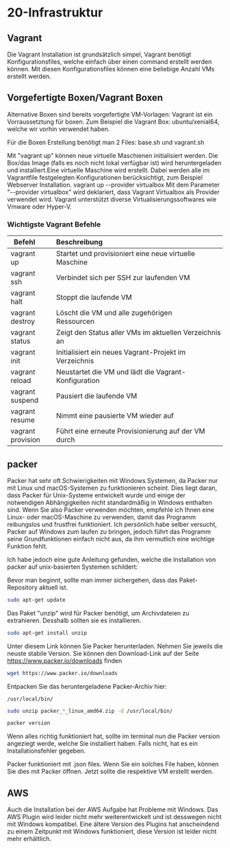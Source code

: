 # 20-Infrastruktur #

## Vagrant ##


Die Vagrant Installation ist grundsätzlich simpel, Vagrant benötigt Konfigurationsfiles, welche einfach über einen command erstellt werden können. Mit diesen Konfigurationsfiles können eine  beliebige Anzahl VMs erstellt werden.












## Vorgefertigte Boxen/Vagrant Boxen ##

Alternative Boxen sind  bereits vorgefertigte VM-Vorlagen:
Vagrant ist ein Vorraussetztung für boxen.
Zum Beispiel die Vagrant Box: ubuntu/xenial64, welche wir vorhin verwendet haben.

Für die Boxen Erstellung benötigt man 2 Files:
base.sh und
vagrant.sh


Mit "vagrant up" können neue virtuelle Maschienen initialisiert werden. Die Box/das Image (falls es noch nicht lokal verfügbar ist) wird heruntergeladen und installiert.Eine virtuelle Maschine wird erstellt. Dabei werden alle im Vagrantfile festgelegten Konfigurationen berücksichtigt, zum Beispiel Webserver Installation.
vagrant up --provider virtualbox
Mit dem Parameter "--provider virtualbox" wird deklariert, dass Vagrant Virtualbox als Provider verwendet wird. Vagrant unterstützt diverse Virtualisierungssoftwares wie Vmware oder Hyper-V.


### Wichtigste Vagrant Befehle ###

 Befehl       | Beschreibung                                                                  |
|--------------|-------------------------------------------------------------------------------|
| vagrant up     | Startet und provisioniert eine neue virtuelle Maschine                   |
| vagrant ssh      | Verbindet sich per SSH zur laufenden VM         |
| vagrant halt   | Stoppt die laufende VM              |
| vagrant destroy    | Löscht die VM und alle zugehörigen Ressourcen                           |
| vagrant status    | Zeigt den Status aller VMs im aktuellen Verzeichnis an   |
| vagrant init     | Initialisiert ein neues Vagrant-Projekt im Verzeichnis                                |
| vagrant reload   | Neustartet die VM und lädt die Vagrant-Konfiguration                            |
| vagrant suspend    | Pausiert die laufende VM                   |
| vagrant resume   | Nimmt eine pausierte VM wieder auf          |
| vagrant provision      | Führt eine erneute Provisionierung auf der VM durch                               |


## packer ##

Packer hat sehr oft Schwierigkeiten mit Windows Systemen, da Packer nur mit Linux und macOS-Systemen zu funktionieren scheint. Dies liegt daran, dass Packer für Unix-Systeme entwickelt wurde und einige der notwendigen Abhängigkeiten nicht standardmäßig in Windows enthalten sind. Wenn Sie also Packer verwenden möchten, empfehle ich Ihnen eine Linux- oder macOS-Maschine zu verwenden, damit das Programm reibungslos und frustfrei funktioniert. Ich persönlich habe selber versucht, Packer auf Windows zum laufen zu bringen, jedoch führt das Programm seine Grundfunktionen einfach nicht aus, da ihm vermutlich eine wichtige Funktion fehlt.

Ich habe jedoch eine gute Anleitung gefunden, welche die Installation von packer auf unix-basierten Systemen schildert:

Bevor man beginnt, sollte man immer sichergehen, dass das Paket-Repository aktuell ist.
```bash
sudo apt-get update
```
Das Paket "unzip" wird für Packer benötigt, um Archivdateien zu extrahieren. Desshalb sollten sie es installieren.
```bash
sudo apt-get install unzip
```
Unter diesem Link können Sie Packer herunterladen. Nehmen Sie jeweils die neuste stabile Version. Sie können den Download-Link auf der Seite https://www.packer.io/downloads finden
```bash
wget https://www.packer.io/downloads
```
Entpacken Sie das heruntergeladene Packer-Archiv hier: 
```
/usr/local/bin/
```
```bash
sudo unzip packer_*_linux_amd64.zip -d /usr/local/bin/
```
```bash
packer version
```
Wenn alles richtig funktioniert hat, sollte im terminal nun die Packer version angeziegt werde, welche Sie installiert haben. Falls nicht, hat es ein Installationsfehler gegeben.

Packer funktioniert mit .json files. Wenn Sie ein solches File haben, können Sie dies mit Packer öffnen. Jetzt sollte die respektive VM erstellt werden.
## AWS ##

Auch die Installation bei der AWS Aufgabe hat Probleme mit Windows. 
Das AWS Plugin wird leider nicht mehr weiterentwickelt und ist desswegen nicht mit Windows kompatibel. Eine ältere Version des Plugins hat anscheindend zu einem Zeitpunkt mit Windows funktioniert, diese Version ist leider nicht mehr erhältlich.
